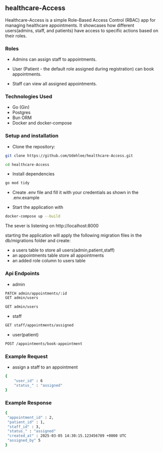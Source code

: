 ## healthcare-Access
Healthcare-Access is a simple Role-Based Access Control (RBAC) app for managing healthcare appointments. It showcases how different users(admins, staff, and patients) have access to specific actions based on their roles.

### Roles

- Admins can assign staff to appointments.

- User (Patient - the default role assigned during registration) can book appointments.

- Staff can view all assigned appointments.

### Technologies Used

- Go (Gin) 
- Postgres
- Bun ORM
- Docker and docker-compose

### Setup and installation

- Clone the repository:

```sh 
git clone https://github.com/Udehlee/healthcare-Access.git 
```
```sh
cd healthcare-Access
 ```
- Install dependencies 
```sh
go mod tidy
```

- Create .env file and fill it with your credentials as shown in the .env.example

- Start the application with
 ```sh
 docker-compose up --build
```
The sever is listening on http://localhost:8000

 starting the application will apply  the following migration files in the db/migrations folder and create:

- a users table to store all users(admin,patient,staff)
- an appointments table store all appointments
- an added role column to users table

### Api Endpoints

- admin
```sh
PATCH admin/appointments/:id
GET admin/users
```
```sh
GET admin/users

```
- staff
```sh
GET staff/appointments/assigned

```

- user(patient)
```sh
POST /appointments/book-appointment
```

### Example Request

- assign a staff to an appointment
```sh
{
	"user_id" : 6
	"status_" : "assigned"
}	
```

### Example Response
```sh
{
 "appointment_id" : 2,
 "patient_id" : 1,
 "staff_id" : 3,
 "status_" : "assigned"
 "created_at" : 2025-03-05 14:30:15.123456789 +0000 UTC
 "assigned_by" 5
}
```